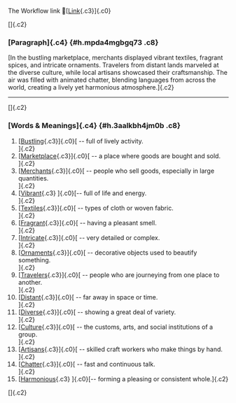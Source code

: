 The Workflow link
👏[[Link](https://www.google.com/url?q=http://www.google.com&sa=D&source=editors&ust=1757607572424783&usg=AOvVaw1AcgjINUuAQwn0x2DQYwDt){.c3}]{.c0}

[]{.c2}

### [Paragraph]{.c4} {#h.mpda4mgbgq73 .c8}

[In the bustling marketplace, merchants displayed vibrant textiles,
fragrant spices, and intricate ornaments. Travelers from distant lands
marveled at the diverse culture, while local artisans showcased their
craftsmanship. The air was filled with animated chatter, blending
languages from across the world, creating a lively yet harmonious
atmosphere.]{.c2}

------------------------------------------------------------------------

[]{.c2}

### [Words & Meanings]{.c4} {#h.3aalkbh4jm0b .c8}

1.  [[Bustling](https://www.google.com/url?q=http://www.google.com&sa=D&source=editors&ust=1757607572427308&usg=AOvVaw39yQYh5rkFTS726oYfGIQ-){.c3}]{.c0}[ --
    full of lively activity.\
    ]{.c2}
2.  [[Marketplace](https://www.google.com/url?q=http://www.google.com&sa=D&source=editors&ust=1757607572428021&usg=AOvVaw2MdWx-_-CB4VUXbPWFr8VF){.c3}]{.c0}[ --
    a place where goods are bought and sold.\
    ]{.c2}
3.  [[Merchants](https://www.google.com/url?q=http://www.google.com&sa=D&source=editors&ust=1757607572428572&usg=AOvVaw3J-h_1XxIU76BclYN4fe2q){.c3}]{.c0}[ --
    people who sell goods, especially in large quantities.\
    ]{.c2}
4.  [[Vibrant](https://www.google.com/url?q=http://www.google.com&sa=D&source=editors&ust=1757607572429003&usg=AOvVaw2tN6H0MQgEkMVok9YPBERh){.c3}
    ]{.c0}[-- full of life and energy.\
    ]{.c2}
5.  [[Textiles](https://www.google.com/url?q=http://www.google.com&sa=D&source=editors&ust=1757607572429380&usg=AOvVaw20uX1ttGlO_fnyFs6usB3_){.c3}]{.c0}[ --
    types of cloth or woven fabric.\
    ]{.c2}
6.  [[Fragrant](https://www.google.com/url?q=http://www.google.com&sa=D&source=editors&ust=1757607572429832&usg=AOvVaw3_dRo7QZV-_Oy3bLVzMl7o){.c3}]{.c0}[ --
    having a pleasant smell.\
    ]{.c2}
7.  [[Intricate](https://www.google.com/url?q=http://www.google.com&sa=D&source=editors&ust=1757607572430312&usg=AOvVaw20dVZQ3z3geVk6r9GRnbQ6){.c3}]{.c0}[ --
    very detailed or complex.\
    ]{.c2}
8.  [[Ornaments](https://www.google.com/url?q=http://www.google.com&sa=D&source=editors&ust=1757607572430727&usg=AOvVaw2z2gusEnA4q_RuSyM1dNBt){.c3}]{.c0}[ --
    decorative objects used to beautify something.\
    ]{.c2}
9.  [[Travelers](https://www.google.com/url?q=http://www.google.com&sa=D&source=editors&ust=1757607572431248&usg=AOvVaw1AW3iZ41MZCK_4Ddj0kqMx){.c3}]{.c0}[ --
    people who are journeying from one place to another.\
    ]{.c2}
10. [[Distant](https://www.google.com/url?q=http://www.google.com&sa=D&source=editors&ust=1757607572431787&usg=AOvVaw397nCtjqgQpuXkoYZdr7xG){.c3}]{.c0}[ --
    far away in space or time.\
    ]{.c2}
11. [[Diverse](https://www.google.com/url?q=http://www.google.com&sa=D&source=editors&ust=1757607572432293&usg=AOvVaw2YRlSmHUhnIJBkNroFi0za){.c3}]{.c0}[ --
    showing a great deal of variety.\
    ]{.c2}
12. [[Culture](https://www.google.com/url?q=http://www.google.com&sa=D&source=editors&ust=1757607572432768&usg=AOvVaw2IkKMs-cOnwb7PAObvF-w3){.c3}]{.c0}[ --
    the customs, arts, and social institutions of a group.\
    ]{.c2}
13. [[Artisans](https://www.google.com/url?q=http://www.google.com&sa=D&source=editors&ust=1757607572433151&usg=AOvVaw2qZeuoA7js-bx2c7ymxhZ_){.c3}]{.c0}[ --
    skilled craft workers who make things by hand.\
    ]{.c2}
14. [[Chatter](https://www.google.com/url?q=http://www.google.com&sa=D&source=editors&ust=1757607572433572&usg=AOvVaw2kv5NXguY43ZWPu5bByIC4){.c3}]{.c0}[ --
    fast and continuous talk.\
    ]{.c2}
15. [[Harmonious](https://www.google.com/url?q=http://www.google.com&sa=D&source=editors&ust=1757607572434057&usg=AOvVaw0Ts5ylowYEmD5UhhrJ6KeM){.c3}
    ]{.c0}[-- forming a pleasing or consistent whole.]{.c2}

[]{.c2}
